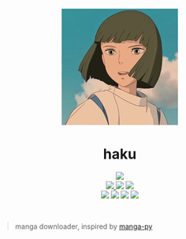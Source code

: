 <p align="center">
  <img src="https://raw.githubusercontent.com/PietroJomini/haku/master/docs/logo.jpg" alt="haku"/>
</p>

<h1 align="center">haku</h1>

<p align="center">
  <img src="https://img.shields.io/github/license/PietroJomini/haku"/>
  <br>
  <a href="https://codeclimate.com/github/PietroJomini/haku">
    <img src="https://img.shields.io/codeclimate/maintainability-percentage/PietroJomini/haku"/>
  </a>
  <img src="https://img.shields.io/codeclimate/issues/PietroJomini/haku">

  <a href="https://github.com/psf/black">
    <img src="https://img.shields.io/badge/code%20style-black-000000.svg"/>
  </a>

  <br>
  <img src="https://img.shields.io/github/languages/top/PietroJomini/haku"/>
  <img src="https://img.shields.io/github/languages/code-size/PietroJomini/haku"/>
  <img src="https://img.shields.io/github/repo-size/PietroJomini/haku"/>
  <img src="https://img.shields.io/tokei/lines/github/PietroJomini/haku"/>
</p>

<br>

> manga downloader, inspired by [manga-py](https://github.com/manga-py/manga-py)
